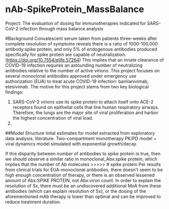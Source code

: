 # nAb-SpikeProtein_MassBalance
Project: The evaluation of dosing for immunotherapies indicated for SARS-CoV-2 infection through mass balance analysis 

#Background
Convalescent serum taken from patients three-weeks after complete resolution of symptoms reveals there is a ratio of 1000-100,000 antibody:spike protein, and only 5% of endogenous antibodies produced specifically for spike protein are capable of neutralization. (https://doi.org/10.7554/elife.57264) This implies that an innate clearance of COVID-19 infection requires an astounding number of neutralizing antibodies relative to the number of active virions. 
This project focuses on several monoclonal antibodies approved under emergency use authorization (EUA) to treat acute COVID-19 infection: bamlanivimab, etesivimab. The motive for this project stems from two key biological findings: 
  1. SARS-CoV-2 virions use its spike protein to attach itself onto ACE-2 receptors found on epithelial cells that line human respiratory airways. Therefore, the lungs are the major site of viral proliferation and harbor the highest concentration of viral load. 
  2. 

##Model Structure
Inital estimates for model extracted from exploratory data analysis, literature.
Two-compartment monotherapy PK/PD model + viral dynamics model simulated with exponential growth/decay. 


If this disparity between number of antibodies to spike protein is true, then we should observe a similar ratio in monoclonal_Abx:spike protein, which implies that the number of Ab molecules >>>>> # spike protein 
Per results from clinical trials for EUA-monoclonal antibodies, there doesn't seem to be high enough concentration of therapy, or there is an observed lessened amount of Abx:SPIKE PROTEIN, not Abx:viron count. In order to explain the resolution of Sx, there must be an undiscovered additional MoA from these antibodies (which can explain resolution of Sx), or the dosing of the aforementioned mAb therapy is lower than optimal and can be improved to reduce treatment duration. 
